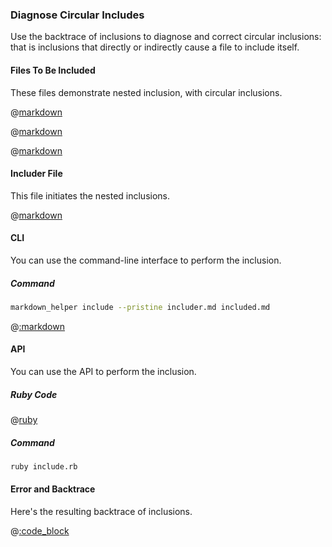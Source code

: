 ### Diagnose Circular Includes

Use the backtrace of inclusions to diagnose and correct circular inclusions:  that is inclusions that directly or indirectly cause a file to include itself.

#### Files To Be Included

These files demonstrate nested inclusion, with circular inclusions.

@[markdown](includer_0.md)

@[markdown](includer_1.md)

@[markdown](includer_2.md)

#### Includer File

This file initiates the nested inclusions.

@[markdown](includer.md)

#### CLI

You can use the command-line interface to perform the inclusion.

##### Command

```sh
markdown_helper include --pristine includer.md included.md
```

@[:markdown](../../pristine.md)

#### API

You can use the API to perform the inclusion.

##### Ruby Code

@[ruby](include.rb)

##### Command

```sh
ruby include.rb
```

#### Error and Backtrace

Here's the resulting backtrace of inclusions.

@[:code_block](diagnose_circular_includes.err)
